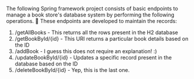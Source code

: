 The following Spring framework project consists of basic endpoints to manage a book store's database system by performing the following operations. 🐥
These endpoints are developed to maintain the records:

1) /getAllBooks - This returns all the rows present in the H2 database
2) /getBookById/{id} - This URI returns a particular book details based on the ID
3) /addBook - I guess this does not require an explanation! :)
4) /updateBookById/{id} - Updates a specific record present in the database based on the ID
5) /deleteBookById/{id} - Yep, this is the last one. 
